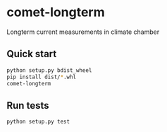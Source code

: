 # comet-longterm

Longterm current measurements in climate chamber

## Quick start

```bash
python setup.py bdist_wheel
pip install dist/*.whl
comet-longterm
```

## Run tests

```bash
python setup.py test
```
